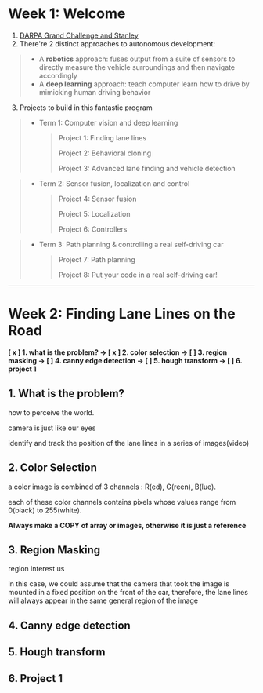 # Week 1: Welcome 

1. [DARPA Grand Challenge and Stanley](https://classroom.udacity.com/nanodegrees/nd013/parts/fbf77062-5703-404e-b60c-95b78b2f3f9e/modules/83ec35ee-1e02-48a5-bdb7-d244bd47c2dc/lessons/facdff19-61a5-47e4-8179-a6a5dc28987f/concepts/70763f5c-a090-454f-aef9-8e05c16d2db5)
2. There're 2 distinct approaches to autonomous development:

>- A **robotics** approach: fuses output from a suite of sensors to directly measure the vehicle surroundings and then navigate accordingly  
>- A **deep learning** approach: teach computer learn how to drive by mimicking human driving behavior        

3. Projects to build in this fantastic program

> - Term 1: Computer vision and deep learning  
>
>   > Project 1: Finding lane lines
>   >
>   > Project 2: Behavioral cloning
>   >
>   > Project 3: Advanced lane finding and vehicle detection

> - Term 2: Sensor fusion, localization and control  
>
>   > Project 4: Sensor fusion
>   >
>   > Project 5: Localization
>   >
>   > Project 6: Controllers

> - Term 3: Path planning & controlling a real self-driving car  
>
>   > Project 7: Path planning
>   >
>   > Project 8: Put your code in a real self-driving car!  



---

# Week 2: Finding Lane Lines on the Road

**[ x ] 1. what is the problem? -> [ x ] 2. color selection -> [  ] 3. region masking -> [  ] 4. canny edge detection -> [  ] 5. hough transform -> [  ] 6. project 1**

## 1. What is the problem?

how to perceive the world.

camera is just like our eyes

identify and track the position of the lane lines in a series of images(video)

## 2. Color Selection

a color image is combined of 3 channels : R(ed), G(reen), B(lue).

each of these color channels contains pixels whose values range from 0(black) to 255(white).

**Always make a COPY of array or images, otherwise it is just a reference**

## 3. Region Masking

region interest us

in this case, we could assume that the camera that took the image is mounted in a fixed position on the front of the car, therefore, the lane lines will always appear in the same general region of the image

## 4. Canny edge detection

## 5. Hough transform

## 6. Project 1
